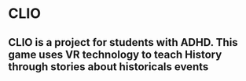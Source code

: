 # CLIO
## CLIO is a project for students with ADHD. This game uses VR technology to teach History through stories about historicals events

